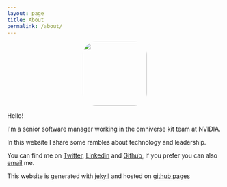 ```yaml
---
layout: page
title: About
permalink: /about/
---
```


<img src="{{site.url}}/assets/foto-eu.png" style="height:150px; display:block;margin: auto;border-radius: 20%;" />

Hello!

I'm a senior software manager working in the omniverse kit team at NVIDIA.

In this website I share some rambles about technology and leadership. 

You can find me on [Twitter](https://twitter.com/andrecasp), [Linkedin](https://www.linkedin.com/in/andrecasp/) and [Github](https://github.com/andrecp), if you prefer you can also [email](mailto:andre@andrecp.com) me.

This website is generated with [jekyll](https://github.com/jekyll/jekyll) and hosted on [github pages](https://pages.github.com)

